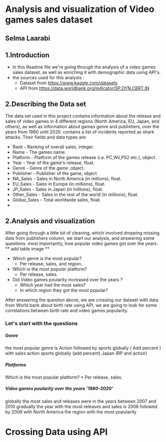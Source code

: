 # Analysis and visualization of Video games sales dataset
## Selma Laarabi
## 1.Introduction
- In this Readme file we're going through the analysis of a video games sales dataset, as well as enriching it with demographic data using API's.
- the sources used for this analysis :
   * Dataset from  https://www.kaggle.com/datasets
   * API from https://data.worldbank.org/indicator/SP.DYN.CBRT.IN
## 2.Describing the Data set
The data set used in this project contains information about the release and sales of video games in 4 different regions (North America, EU, Japan, and others),
as well as information about games genre and publishers, over the years from 1980 until 2020.
contains a list of incidents reported as shark attacks.
Their fields and data types are:
 - Rank - Ranking of overall sales, integer.
 - Name - The games name.
 - Platform - Platform of the games release (i.e. PC,Wii,PS2 etc.), object.
 - Year - Year of the game's release, float.
 - Genre - Genre of the game ,object.
 - Publisher - Publisher of the game, object.
 - NA_Sales - Sales in North America (in millions), float.
 - EU_Sales - Sales in Europe (in millions), float.
 - JP_Sales - Sales in Japan (in millions), float.
 - Other_Sales - Sales in the rest of the world (in millions), float.
 - Global_Sales - Total worldwide sales, float.
 - 
## 2.Analysis and visualization
After going through a little bit of cleaning, which involved dropping missing data from publishers column, we start our analysis, and answering some questions.
most importantly, how popular video games got over the years.
  ** add table image **
  
  - Which genre is the most popular?
    * Per release, sales, and region.
  - Which is the most popular platform?
    * Per release, sales.
   - Did Video games poularity increased over the years ?
      * Which year had the most sales?
      * In which region they got the most popular?
     
    
After answering the question above, we are crossing our dataset with data from World bank about birth rate using API,
we are going to look for some correlations between birth rate and video games popularity.
### Let's start with the questions
##### Genre
the most popular genre is Action followed by sports globally ( Add percent )
with sales action sports globally (add percent)
Japan (RP and action)

##### Platforms
Which is the most popular platform?
    * Per release, sales.
    
##### Video games poularity over the years '1980-2020'
globally the most sales and releases were in the years between 2007 and 2010 gradually
the year with the most releases and sales is 2008 followed by 2009
with North America the region with the most popularity

# Crossing Data using API


    


    
    
    
    
  
  
 




